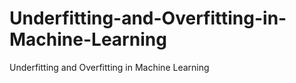 # Underfitting-and-Overfitting-in-Machine-Learning
Underfitting and Overfitting in Machine Learning
